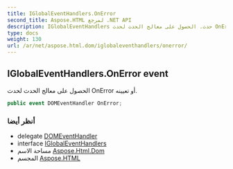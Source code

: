 ```yaml
---
title: IGlobalEventHandlers.OnError
second_title: Aspose.HTML لمرجع .NET API
description: IGlobalEventHandlers حدث. الحصول على معالج الحدث لحدث OnError أو تعيينه.
type: docs
weight: 130
url: /ar/net/aspose.html.dom/iglobaleventhandlers/onerror/
---
```

## IGlobalEventHandlers.OnError event

الحصول على معالج الحدث لحدث OnError أو تعيينه.

```csharp
public event DOMEventHandler OnError;
```

### أنظر أيضا

* delegate [DOMEventHandler](../../../aspose.html.dom.events/domeventhandler/)
* interface [IGlobalEventHandlers](../)
* مساحة الاسم [Aspose.Html.Dom](../../iglobaleventhandlers/)
* المجسم [Aspose.HTML](../../../)


